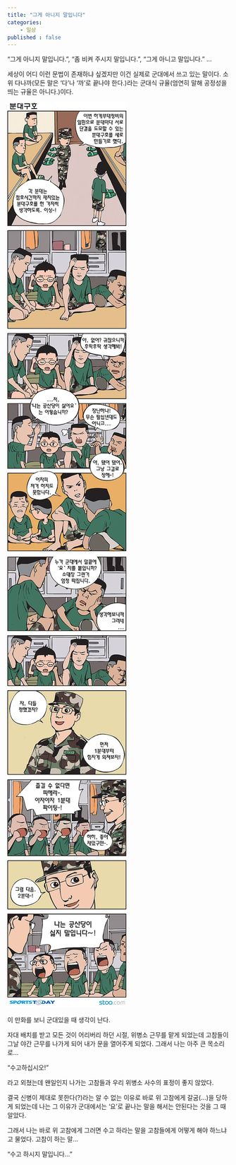 ```yaml
---
title: "그게 아니지 말입니다"
categories:
    - 일상
published : false
---
```


“그게 아니지 말입니다.”, “좀 비켜 주시지 말입니다.”, “그게 아니고 말입니다.” …

세상이 어디 이런 문법이 존재하냐 싶겠지만 이건 실제로 군대에서 쓰고 있는 말이다. 소위 다나까(모든 말은 ‘다’나 ‘까’로 끝나야 한다.)라는 군대식 규율(엄연히 말해 공정성을 띄는 규율은 아니다.)이다.

![](/assets/images/posts/2004/07/fk200000000018.jpg)
![](/assets/images/posts/2004/07/gk200000000011.jpg)

이 만화를 보니 군대있을 때 생각이 난다.

자대 배치를 받고 모든 것이 어리버리 하던 시절, 위병소 근무를 맡게 되었는데 고참들이 그날 야간 근무를 나가게 되어 내가 문을 열어주게 되었다. 그래서 나는 아주 큰 목소리로…

“수고하십시오!”

라고 외쳤는데 왠일인지 나가는 고참들과 우리 위병소 사수의 표정이 좋지 않았다.

결국 신병이 제대로 못한다(?)라는 알 수 없는 이유로 바로 위 고참에게 갈굼(...)을 당하게 되었는데 나는 그 이유가 군대에서는 ‘요’로 끝나는 말을 해서는 안된다는 것을 그 때 알았다.

그래서 나는 바로 위 고참에게 그러면 수고 하라는 말을 고참들에게 어떻게 해야 하느냐고 물었다. 고참이 하는 말…

“수고 하시지 말입니다…”
